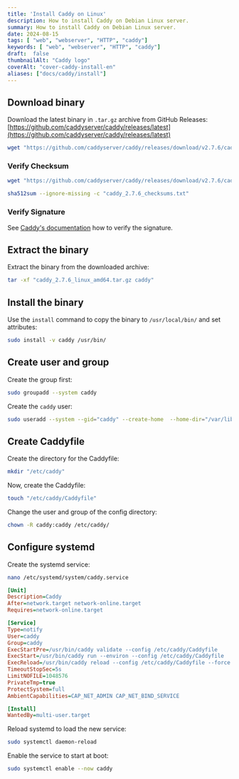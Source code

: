 ```yaml
---
title: 'Install Caddy on Linux'
description: How to install Caddy on Debian Linux server.
summary: How to install Caddy on Debian Linux server.
date: 2024-08-15
tags: [ "web", "webserver", "HTTP", "caddy"]
keywords: [ "web", "webserver", "HTTP", "caddy"]
draft:  false
thumbnailAlt: "Caddy logo"
coverAlt: "cover-caddy-install-en"
aliases: ["docs/caddy/install"]
---
```


## Download binary

Download the latest binary in `.tar.gz` archive from GitHub Releases: [https://github.com/caddyserver/caddy/releases/latest](https://github.com/caddyserver/caddy/releases/latest)

```bash
wget "https://github.com/caddyserver/caddy/releases/download/v2.7.6/caddy_2.7.6_linux_amd64.tar.gz"
```

### Verify Checksum

```bash
wget "https://github.com/caddyserver/caddy/releases/download/v2.7.6/caddy_2.7.6_checksums.txt"
```

```bash
sha512sum --ignore-missing -c "caddy_2.7.6_checksums.txt"
```

### Verify Signature

See [Caddy's documentation](https://caddyserver.com/docs/signature-verification) how to verify the signature.

## Extract the binary

Extract the binary from the downloaded archive:

```bash
tar -xf "caddy_2.7.6_linux_amd64.tar.gz caddy"
```

## Install the binary

Use the `install` command to copy the binary to `/usr/local/bin/` and set attributes:

```bash
sudo install -v caddy /usr/bin/
```

## Create user and group

Create the group first:

```bash
sudo groupadd --system caddy
```

Create the `caddy` user:

```bash
sudo useradd --system --gid="caddy" --create-home  --home-dir="/var/lib/caddy" --shell="/usr/sbin/nologin" caddy
```

## Create Caddyfile

Create the directory for the Caddyfile:

```bash
mkdir "/etc/caddy"
```

Now, create the Caddyfile:

```bash
touch "/etc/caddy/Caddyfile"
```

Change the user and group of the config directory:

```bash
chown -R caddy:caddy /etc/caddy/
```

## Configure systemd

Create the systemd service:

```bash
nano /etc/systemd/system/caddy.service
```

```ini title="/etc/systemd/system/caddy.service"
[Unit]
Description=Caddy
After=network.target network-online.target
Requires=network-online.target

[Service]
Type=notify
User=caddy
Group=caddy
ExecStartPre=/usr/bin/caddy validate --config /etc/caddy/Caddyfile
ExecStart=/usr/bin/caddy run --environ --config /etc/caddy/Caddyfile
ExecReload=/usr/bin/caddy reload --config /etc/caddy/Caddyfile --force
TimeoutStopSec=5s
LimitNOFILE=1048576
PrivateTmp=true
ProtectSystem=full
AmbientCapabilities=CAP_NET_ADMIN CAP_NET_BIND_SERVICE

[Install]
WantedBy=multi-user.target
```

Reload systemd to load the new service:

```bash
sudo systemctl daemon-reload
```

Enable the service to start at boot:

```bash
sudo systemctl enable --now caddy
```